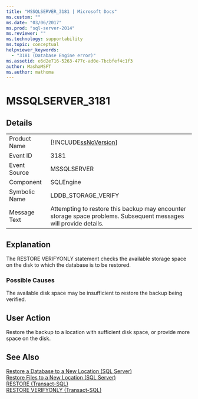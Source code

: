 ```yaml
---
title: "MSSQLSERVER_3181 | Microsoft Docs"
ms.custom: ""
ms.date: "03/06/2017"
ms.prod: "sql-server-2014"
ms.reviewer: ""
ms.technology: supportability
ms.topic: conceptual
helpviewer_keywords: 
  - "3181 (Database Engine error)"
ms.assetid: e6d2e716-5263-477c-ad0e-7bcbfef4c1f3
author: MashaMSFT
ms.author: mathoma
---
```

# MSSQLSERVER_3181
    
## Details  
  
|||  
|-|-|  
|Product Name|[!INCLUDE[ssNoVersion](../../includes/ssnoversion-md.md)]|  
|Event ID|3181|  
|Event Source|MSSQLSERVER|  
|Component|SQLEngine|  
|Symbolic Name|LDDB_STORAGE_VERIFY|  
|Message Text|Attempting to restore this backup may encounter storage space problems. Subsequent messages will provide details.|  
  
## Explanation  
 The RESTORE VERIFYONLY statement checks the available storage space on the disk to which the database is to be restored.  
  
### Possible Causes  
 The available disk space may be insufficient to restore the backup being verified.  
  
## User Action  
 Restore the backup to a location with sufficient disk space, or provide more space on the disk.  
  
## See Also  
 [Restore a Database to a New Location &#40;SQL Server&#41;](../backup-restore/restore-a-database-to-a-new-location-sql-server.md)   
 [Restore Files to a New Location &#40;SQL Server&#41;](../backup-restore/restore-files-to-a-new-location-sql-server.md)   
 [RESTORE &#40;Transact-SQL&#41;](/sql/t-sql/statements/restore-statements-transact-sql)   
 [RESTORE VERIFYONLY &#40;Transact-SQL&#41;](/sql/t-sql/statements/restore-statements-verifyonly-transact-sql)  
  
  
